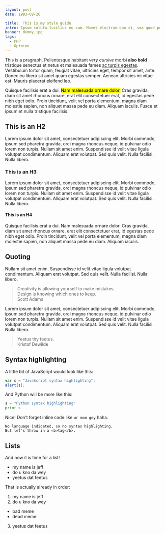 ```yaml
---
layout: post
date: 1993-09-26

title:  This is my style guide
intro: Ipsum soluta lucilius eu cum. Movet electram duo ei, sea quod purto case ex, ea mazim choro cotidieque pri.
banner: dummy.jpg
tags:
  - PHP
  - Opinion
---
```


This is a pragraph. Pellentesque habitant _very cursive_ morbi **also bold** tristique senectus et netus et malesuada fames [ac turpis egestas](http://krivi.be). Vestibulum tortor quam, feugiat vitae, ultricies eget, tempor sit amet, ante. Donec eu libero sit amet quam egestas semper. Aenean ultricies mi vitae est. Mauris placerat eleifend leo.

Quisque facilisis erat a dui. <mark>Nam malesuada ornare dolor.</mark> Cras gravida, diam sit amet rhoncus ornare, erat elit consectetuer erat, id egestas pede nibh eget odio. Proin tincidunt, velit vel porta elementum, magna diam molestie sapien, non aliquet massa pede eu diam. Aliquam iaculis. Fusce et ipsum et nulla tristique facilisis.

## This is an H2
Lorem ipsum dolor sit amet, consectetuer adipiscing elit. Morbi commodo, ipsum sed pharetra gravida, orci magna rhoncus neque, id pulvinar odio lorem non turpis. Nullam sit amet enim. Suspendisse id velit vitae ligula volutpat condimentum. Aliquam erat volutpat. Sed quis velit. Nulla facilisi. Nulla libero.

### This is an H3
Lorem ipsum dolor sit amet, consectetuer adipiscing elit. Morbi commodo, ipsum sed pharetra gravida, orci magna rhoncus neque, id pulvinar odio lorem non turpis. Nullam sit amet enim. Suspendisse id velit vitae ligula volutpat condimentum. Aliquam erat volutpat. Sed quis velit. Nulla facilisi. Nulla libero.

#### This is an H4
Quisque facilisis erat a dui. Nam malesuada ornare dolor. Cras gravida, diam sit amet rhoncus ornare, erat elit consectetuer erat, id egestas pede nibh eget odio. Proin tincidunt, velit vel porta elementum, magna diam molestie sapien, non aliquet massa pede eu diam. Aliquam iaculis.

## Quoting
Nullam sit amet enim. Suspendisse id velit vitae ligula volutpat condimentum. Aliquam erat volutpat. Sed quis velit. Nulla facilisi. Nulla libero.

<blockquote>
  Creativity is allowing yourself to make mistakes.<br>Design is knowing which ones to keep.
  <footer>Scott Adams</footer>
</blockquote>

Lorem ipsum dolor sit amet, consectetuer adipiscing elit. Morbi commodo, ipsum sed pharetra gravida, orci magna rhoncus neque, id pulvinar odio lorem non turpis. Nullam sit amet enim. Suspendisse id velit vitae ligula volutpat condimentum. Aliquam erat volutpat. Sed quis velit. Nulla facilisi. Nulla libero.

<blockquote>
  Yeetus thy feetus.
  <footer>Kristof Dewilde</footer>
</blockquote>

## Syntax highlighting

A little bit of JavaScript would look like this:

```javascript
var s = "JavaScript syntax highlighting";
alert(s);
```

And Python will be more like this:

```python
s = "Python syntax highlighting"
print s
```

Nice! Don't forget inline code like `ur mom gey` haha.

```
No language indicated, so no syntax highlighting.
But let's throw in a <b>tag</b>.
```

## Lists

And now it is time for a list!
- my name is jeff
- do u kno da wey
- yeetus dat feetus

That is actually already in order:
1. my name is jeff
2. do u kno da wey
  - bad meme
  - dead meme
3. yeetus dat feetus
